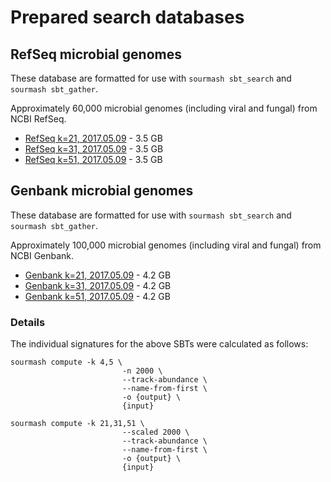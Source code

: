 # Prepared search databases

## RefSeq microbial genomes

These database are formatted for use with `sourmash sbt_search` and
`sourmash sbt_gather`.

Approximately 60,000 microbial genomes (including viral and fungal)
from NCBI RefSeq.

* [RefSeq k=21, 2017.05.09](https://s3-us-west-1.amazonaws.com/spacegraphcats.ucdavis.edu/microbe-refseq-sbt-k21-2017.05.09.tar.gz) - 3.5 GB
* [RefSeq k=31, 2017.05.09](https://s3-us-west-1.amazonaws.com/spacegraphcats.ucdavis.edu/microbe-refseq-sbt-k31-2017.05.09.tar.gz) - 3.5 GB
* [RefSeq k=51, 2017.05.09](https://s3-us-west-1.amazonaws.com/spacegraphcats.ucdavis.edu/microbe-refseq-sbt-k51-2017.05.09.tar.gz) - 3.5 GB

## Genbank microbial genomes

These database are formatted for use with `sourmash sbt_search` and
`sourmash sbt_gather`.

Approximately 100,000 microbial genomes (including viral and fungal)
from NCBI Genbank.

* [Genbank k=21, 2017.05.09](https://s3-us-west-1.amazonaws.com/spacegraphcats.ucdavis.edu/microbe-genbank-sbt-k21-2017.05.09.tar.gz) - 4.2 GB
* [Genbank k=31, 2017.05.09](https://s3-us-west-1.amazonaws.com/spacegraphcats.ucdavis.edu/microbe-genbank-sbt-k31-2017.05.09.tar.gz) - 4.2 GB
* [Genbank k=51, 2017.05.09](https://s3-us-west-1.amazonaws.com/spacegraphcats.ucdavis.edu/microbe-genbank-sbt-k51-2017.05.09.tar.gz) - 4.2 GB

### Details

The individual signatures for the above SBTs were calculated as follows:

```
sourmash compute -k 4,5 \
                         -n 2000 \
                         --track-abundance \
                         --name-from-first \
                         -o {output} \
                         {input}

sourmash compute -k 21,31,51 \
                         --scaled 2000 \
                         --track-abundance \
                         --name-from-first \
                         -o {output} \
                         {input}
```
